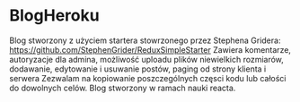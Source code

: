 # BlogHeroku

Blog stworzony z użyciem startera stowrzonego przez Stephena Gridera: https://github.com/StephenGrider/ReduxSimpleStarter
Zawiera komentarze, autoryzacje dla admina, możliwość uploadu plików niewielkich rozmiarów,
dodawanie, edytowanie i usuwanie postów, paging od strony klienta i serwera
Zezwalam na kopiowanie poszczególnych częsci kodu lub całości do dowolnych celów.
Blog stworzony w ramach nauki reacta.

